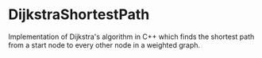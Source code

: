 # DijkstraShortestPath
Implementation of Dijkstra's algorithm in C++ which finds the shortest path from a start node to every other node in a weighted graph.
